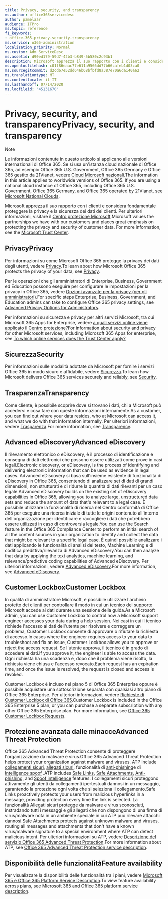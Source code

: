 ```yaml
---
title: Privacy, security, and transparency
ms.author: office365servicedesc
author: pamelaar
audience: ITPro
ms.topic: reference
f1_keywords:
- office-365-privacy-security-transparency
ms.service: o365-administration
localization_priority: Normal
ms.custom: Adm_ServiceDesc
ms.assetid: d90ed179-59d7-42b3-b849-5b580c2c93b1
description: Microsoft apprezza il suo rapporto con i clienti e considera fondamentale proteggere la privacy e la sicurezza dei dati dei clienti. Per ulteriori informazioni, visitare il Centro protezione Microsoft.
ms.openlocfilehash: c01f86eaac77e611a9566dd77b66cafeb1d03ca0
ms.sourcegitcommit: d2cd67e52dd646b68bfbfd8a387e70a6da140a62
ms.translationtype: MT
ms.contentlocale: it-IT
ms.lasthandoff: 07/14/2020
ms.locfileid: "45131670"
---
```

# <a name="privacy-security-and-transparency"></a><span data-ttu-id="7cd07-104">Privacy, security, and transparency</span><span class="sxs-lookup"><span data-stu-id="7cd07-104">Privacy, security, and transparency</span></span>

> [!NOTE]
> <span data-ttu-id="7cd07-p102">Le informazioni contenute in questo articolo si applicano alle versioni internazionali di Office 365. Se si usa un'istanza cloud nazionale di Office 365, ad esempio Office 365 U.S. Government, Office 365 Germany e Office 365 gestito da 21Vianet, vedere [Cloud Microsoft nazionali](https://go.microsoft.com/fwlink/?linkid=841582).</span><span class="sxs-lookup"><span data-stu-id="7cd07-p102">The information in this article applies to worldwide versions of Office 365. If you are using a national cloud instance of Office 365, including Office 365 U.S. Government, Office 365 Germany, and Office 365 operated by 21Vianet, see [Microsoft National Clouds](https://go.microsoft.com/fwlink/?linkid=841582).</span></span> 
  
<span data-ttu-id="7cd07-p103">Microsoft apprezza il suo rapporto con i clienti e considera fondamentale proteggere la privacy e la sicurezza dei dati dei clienti. Per ulteriori informazioni, visitare il [Centro protezione Microsoft](https://go.microsoft.com/fwlink/?LinkID=717951&amp;clcid=0x409).</span><span class="sxs-lookup"><span data-stu-id="7cd07-p103">Microsoft values the partnerships we have with our customers and places great emphasis on protecting the privacy and security of customer data. For more information, see the [Microsoft Trust Center](https://go.microsoft.com/fwlink/?LinkID=717951&amp;clcid=0x409).</span></span>
  
## <a name="privacy"></a><span data-ttu-id="7cd07-109">Privacy</span><span class="sxs-lookup"><span data-stu-id="7cd07-109">Privacy</span></span>

<span data-ttu-id="7cd07-110">Per informazioni su come Microsoft Office 365 protegge la privacy dei dati degli utenti, vedere [Privacy](https://go.microsoft.com/fwlink/?LinkID=717953&amp;clcid=0x409).</span><span class="sxs-lookup"><span data-stu-id="7cd07-110">To learn about how Microsoft Office 365 protects the privacy of your data, see [Privacy](https://go.microsoft.com/fwlink/?LinkID=717953&amp;clcid=0x409).</span></span> 
  
<span data-ttu-id="7cd07-111">Per le operazioni che gli amministratori di Enterprise, Business, Government ed Education possono eseguire per configurare le impostazioni per la privacy in Office 365, vedere [Opzioni avanzate per la privacy (per gli amministratori)](https://go.microsoft.com/fwlink/p/?LinkID=285202).</span><span class="sxs-lookup"><span data-stu-id="7cd07-111">For specific steps Enterprise, Business, Government, and Education admins can take to configure Office 365 privacy settings, see [Advanced Privacy Options for Administrators](https://go.microsoft.com/fwlink/p/?LinkID=285202).</span></span>
  
<span data-ttu-id="7cd07-112">Per informazioni su sicurezza e privacy per altri servizi Microsoft, tra cui Microsoft 365 Apps for Enterprise, vedere [a quali servizi online viene applicato il Centro protezione?](https://www.microsoft.com/trustcenter/default.aspx)</span><span class="sxs-lookup"><span data-stu-id="7cd07-112">For information about security and privacy for other Microsoft services, including Microsoft 365 Apps for enterprise, see [To which online services does the Trust Center apply?](https://www.microsoft.com/trustcenter/default.aspx)</span></span>
  
## <a name="security"></a><span data-ttu-id="7cd07-113">Sicurezza</span><span class="sxs-lookup"><span data-stu-id="7cd07-113">Security</span></span>

<span data-ttu-id="7cd07-114">Per informazioni sulle modalità adottate da Microsoft per fornire i servizi Office 365 in modo sicuro e affidabile, vedere [Sicurezza](https://go.microsoft.com/fwlink/?LinkID=717954&amp;clcid=0x409).</span><span class="sxs-lookup"><span data-stu-id="7cd07-114">To learn how Microsoft delivers Office 365 services securely and reliably, see [Security](https://go.microsoft.com/fwlink/?LinkID=717954&amp;clcid=0x409).</span></span>
  
## <a name="transparency"></a><span data-ttu-id="7cd07-115">Trasparenza</span><span class="sxs-lookup"><span data-stu-id="7cd07-115">Transparency</span></span>

<span data-ttu-id="7cd07-116">Come cliente, è possibile scoprire dove si trovano i dati, chi a Microsoft può accedervi e cosa fare con queste informazioni internamente.</span><span class="sxs-lookup"><span data-stu-id="7cd07-116">As a customer, you can find out where your data resides, who at Microsoft can access it, and what we do with that information internally.</span></span> <span data-ttu-id="7cd07-117">Per ulteriori informazioni, vedere [Trasparenza](https://go.microsoft.com/fwlink/?LinkID=717955&amp;clcid=0x409).</span><span class="sxs-lookup"><span data-stu-id="7cd07-117">For more information, see [Transparency](https://go.microsoft.com/fwlink/?LinkID=717955&amp;clcid=0x409).</span></span>
  
## <a name="advanced-ediscovery"></a><span data-ttu-id="7cd07-118">Advanced eDiscovery</span><span class="sxs-lookup"><span data-stu-id="7cd07-118">Advanced eDiscovery</span></span>

<span data-ttu-id="7cd07-119">Il rilevamento elettronico o eDiscovery, è il processo di identificazione e consegna di dati elettronici che possono essere utilizzati come prove in casi legali.</span><span class="sxs-lookup"><span data-stu-id="7cd07-119">Electronic discovery, or eDiscovery, is the process of identifying and delivering electronic information that can be used as evidence in legal cases.</span></span> <span data-ttu-id="7cd07-120">Advanced eDiscovery si basa sull'insieme esistente di funzionalità di eDiscovery in Office 365, consentendo di analizzare set di dati di grandi dimensioni, non strutturati e di ridurre la quantità di dati rilevanti per un caso legale.</span><span class="sxs-lookup"><span data-stu-id="7cd07-120">Advanced eDiscovery builds on the existing set of eDiscovery capabilities in Office 365, allowing you to analyze large, unstructured data sets and reduce the amount of data that's relevant to a legal case.</span></span> <span data-ttu-id="7cd07-121">È possibile utilizzare la funzionalità di ricerca nel Centro conformità di Office 365 per eseguire una ricerca iniziale di tutte le origini contenuto all'interno dell'organizzazione per identificare e raccogliere i dati che potrebbero essere utilizzati in caso di controversia legale.</span><span class="sxs-lookup"><span data-stu-id="7cd07-121">You can use the Search feature in the Office 365 Compliance Center to perform an initial search of all the content sources in your organization to identify and collect the data that might be relevant to a specific legal case.</span></span> <span data-ttu-id="7cd07-122">È quindi possibile analizzare i dati applicando le funzionalità di analisi del testo, Machine Learning e di codifica predittiva/rilevanza di Advanced eDiscovery.</span><span class="sxs-lookup"><span data-stu-id="7cd07-122">You can then analyze that data by applying the text analytics, machine learning, and relevance/predictive coding capabilities of Advanced eDiscovery.</span></span> <span data-ttu-id="7cd07-123">Per ulteriori informazioni, vedere [Advanced eDiscovery](https://go.microsoft.com/fwlink/?LinkID=717971&amp;clcid=0x409).</span><span class="sxs-lookup"><span data-stu-id="7cd07-123">For more information, see [Advanced eDiscovery](https://go.microsoft.com/fwlink/?LinkID=717971&amp;clcid=0x409).</span></span>
  
## <a name="customer-lockbox"></a><span data-ttu-id="7cd07-124">Customer Lockbox</span><span class="sxs-lookup"><span data-stu-id="7cd07-124">Customer Lockbox</span></span>

<span data-ttu-id="7cd07-125">In qualità di amministratore Microsoft, è possibile utilizzare l'archivio protetto dei clienti per controllare il modo in cui un tecnico del supporto Microsoft accede ai dati durante una sessione della guida.</span><span class="sxs-lookup"><span data-stu-id="7cd07-125">As a Microsoft admin, you can use Customer Lockbox to control how a Microsoft support engineer accesses your data during a help session.</span></span> <span data-ttu-id="7cd07-126">Nei casi in cui il tecnico richiede l'accesso ai dati dell'utente per risolvere e correggere un problema, Customer Lockbox consente di approvare o rifiutare la richiesta di accesso.</span><span class="sxs-lookup"><span data-stu-id="7cd07-126">In cases where the engineer requires access to your data to troubleshoot and fix an issue, Customer Lockbox allows you to approve or reject the access request.</span></span> <span data-ttu-id="7cd07-127">Se l'utente approva, il tecnico è in grado di accedere ai dati.</span><span class="sxs-lookup"><span data-stu-id="7cd07-127">If you approve it, the engineer is able to access the data.</span></span> <span data-ttu-id="7cd07-128">Ogni richiesta ha una scadenza e, dopo che il problema viene risolto, la richiesta viene chiusa e l'accesso revocato.</span><span class="sxs-lookup"><span data-stu-id="7cd07-128">Each request has an expiration time, and once the issue is resolved, the request is closed and access is revoked.</span></span>
  
<span data-ttu-id="7cd07-p107">Customer Lockbox è incluso nel piano 5 di Office 365 Enterprise oppure è possibile acquistare una sottoscrizione separata con qualsiasi altro piano di Office 365 Enterprise. Per ulteriori informazioni, vedere [Richieste di Customer Lockbox di Office 365](https://go.microsoft.com/fwlink/?LinkID=717969&amp;clcid=0x409).</span><span class="sxs-lookup"><span data-stu-id="7cd07-p107">Customer Lockbox is included in the Office 365 Enterprise 5 plan, or you can purchase a separate subscription with any other Office 365 Enterprise plan. For more information, see [Office 365 Customer Lockbox Requests](https://go.microsoft.com/fwlink/?LinkID=717969&amp;clcid=0x409).</span></span>
  
## <a name="advanced-threat-protection"></a><span data-ttu-id="7cd07-131">Protezione avanzata dalle minacce</span><span class="sxs-lookup"><span data-stu-id="7cd07-131">Advanced Threat Protection</span></span>

<span data-ttu-id="7cd07-132">Office 365 Advanced Threat Protection consente di proteggere l'organizzazione da malware e virus.</span><span class="sxs-lookup"><span data-stu-id="7cd07-132">Office 365 Advanced Threat Protection helps protect your organization against malware and viruses.</span></span> <span data-ttu-id="7cd07-133">ATP include [collegamenti sicuri](https://docs.microsoft.com/office365/securitycompliance/atp-safe-links), [allegati sicuri](https://docs.microsoft.com/office365/securitycompliance/atp-safe-attachments), funzionalità di [anti-phishing](https://docs.microsoft.com/office365/securitycompliance/atp-anti-phishing)e di [Intelligence spoof](https://docs.microsoft.com/office365/securitycompliance/learn-about-spoof-intelligence) .</span><span class="sxs-lookup"><span data-stu-id="7cd07-133">ATP includes [Safe Links](https://docs.microsoft.com/office365/securitycompliance/atp-safe-links), [Safe Attachments](https://docs.microsoft.com/office365/securitycompliance/atp-safe-attachments), [Anti-phishing](https://docs.microsoft.com/office365/securitycompliance/atp-anti-phishing), and [Spoof intelligence](https://docs.microsoft.com/office365/securitycompliance/learn-about-spoof-intelligence) features.</span></span> <span data-ttu-id="7cd07-134">I collegamenti sicuri proteggono attivamente gli utenti da collegamenti ipertestuali dannosi in un messaggio, garantendo la protezione ogni volta che si seleziona il collegamento.</span><span class="sxs-lookup"><span data-stu-id="7cd07-134">Safe Links proactively protects your users from malicious hyperlinks in a message, providing protection every time the link is selected.</span></span> <span data-ttu-id="7cd07-135">La funzionalità Allegati sicuri protegge da malware e virus sconosciuti, instradando tutti i messaggi e gli allegati che non dispongono di una firma di virus/malware nota in un ambiente speciale in cui ATP può rilevare attacchi dannosi.</span><span class="sxs-lookup"><span data-stu-id="7cd07-135">Safe Attachments protects against unknown malware and viruses, routing all messages and attachments that don't have a known virus/malware signature to a special environment where ATP can detect malicious intent.</span></span> <span data-ttu-id="7cd07-136">Per ulteriori informazioni su ATP, vedere [Descrizione del servizio Office 365 Advanced Threat Protection](../office-365-advanced-threat-protection-service-description.md).</span><span class="sxs-lookup"><span data-stu-id="7cd07-136">For more information about ATP, see [Office 365 Advanced Threat Protection service description](../office-365-advanced-threat-protection-service-description.md).</span></span>
  
## <a name="feature-availability"></a><span data-ttu-id="7cd07-137">Disponibilità delle funzionalità</span><span class="sxs-lookup"><span data-stu-id="7cd07-137">Feature availability</span></span>

<span data-ttu-id="7cd07-138">Per visualizzare la disponibilità delle funzionalità tra i piani, vedere [Microsoft 365 e Office 365 Platform Service Description](office-365-platform-service-description.md).</span><span class="sxs-lookup"><span data-stu-id="7cd07-138">To view feature availability across plans, see [Microsoft 365 and Office 365 platform service description](office-365-platform-service-description.md).</span></span>
  